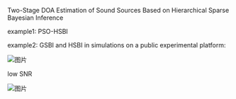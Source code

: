  Two-Stage DOA Estimation of Sound Sources Based on Hierarchical Sparse Bayesian Inference 
 
 example1: PSO-HSBI
 
 example2: GSBI and HSBI in simulations on a public experimental platform:
 
![图片](https://github.com/user-attachments/assets/bf7259db-57e2-478c-b49e-29544afb478f)

low SNR

![图片](https://github.com/user-attachments/assets/00c893e1-04de-46c4-a445-f5ce2b09e671)


